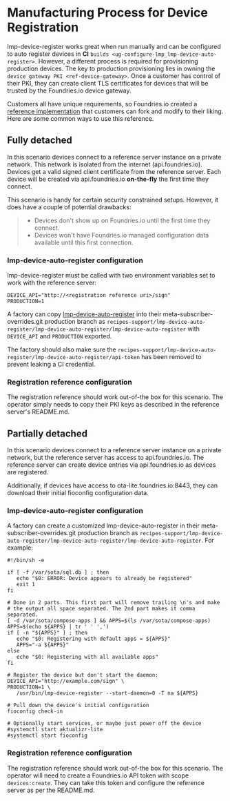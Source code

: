 # Manufacturing Process for Device Registration

lmp-device-register works great when run manually and can be configured
to auto register devices in **CI**
`builds <ug-configure-lmp_lmp-device-auto-register>`. However, a
different process is required for provisioning production devices. The
key to production provisioning lies in owning the
`device gateway PKI <ref-device-gateway>`. Once a customer has control
of their PKI, they can create client TLS certificates for devices that
will be trusted by the Foundries.io device gateway.

Customers all have unique requirements, so Foundries.io created a
[reference
implementation](https://github.com/foundriesio/factory-registration-ref)
that customers can fork and modify to their liking. Here are some common
ways to use this reference.

## Fully detached

In this scenario devices connect to a reference server instance on a
private network. This network is isolated from the internet
(api.foundries.io). Devices get a valid signed client certificate from
the reference server. Each device will be created via api.foundries.io
**on-the-fly** the first time they connect.

This scenario is handy for certain security constrained setups. However,
it does have a couple of potential drawbacks:

> -   Devices don't show up on Foundries.io until the first time they
>     connect.
> -   Devices won't have Foundries.io managed configuration data
>     available until this first connection.

### lmp-device-auto-register configuration

lmp-device-register must be called with two environment variables set to
work with the reference server:

    DEVICE_API="http://<registration reference uri>/sign"
    PRODUCTION=1

A factory can copy
[lmp-device-auto-register](https://github.com/foundriesio/meta-lmp/blob/master/meta-lmp-base/recipes-support/lmp-device-auto-register/lmp-device-auto-register/lmp-device-auto-register)
into their meta-subscriber-overrides.git production branch as
`recipes-support/lmp-device-auto-register/lmp-device-auto-register/lmp-device-auto-register`
with `DEVICE_API` and `PRODUCTION` exported.

The factory should also make sure the
`recipes-support/lmp-device-auto-register/lmp-device-auto-register/api-token`
has been removed to prevent leaking a CI credential.

### Registration reference configuration

The registration reference should work out-of-the box for this scenario.
The operator simply needs to copy their PKI keys as described in the
reference server's README.md.

## Partially detached

In this scenario devices connect to a reference server instance on a
private network, but the reference server has access to
api.foundries.io. The reference server can create device entries via
api.foundries.io as devices are registered.

Additionally, if devices have access to ota-lite.foundries.io:8443, they
can download their initial fioconfig configuration data.

### lmp-device-auto-register configuration

A factory can create a customized lmp-device-auto-register in their
meta-subscriber-overrides.git production branch as
`recipes-support/lmp-device-auto-register/lmp-device-auto-register/lmp-device-auto-register`.
For example:

    #!/bin/sh -e

    if [ -f /var/sota/sql.db ] ; then
       echo "$0: ERROR: Device appears to already be registered"
       exit 1
    fi

    # Done in 2 parts. This first part will remove trailing \n's and make
    # the output all space separated. The 2nd part makes it comma separated.
    [ -d /var/sota/compose-apps ] && APPS=$(ls /var/sota/compose-apps)
    APPS=$(echo ${APPS} | tr ' ' ',')
    if [ -n "${APPS}" ] ; then
       echo "$0: Registering with default apps = ${APPS}"
       APPS="-a ${APPS}"
    else
       echo "$0: Registering with all available apps"
    fi

    # Register the device but don't start the daemon:
    DEVICE_API="http://example.com/sign" \
    PRODUCTION=1 \
       /usr/bin/lmp-device-register --start-daemon=0 -T na ${APPS}

    # Pull down the device's initial configuration
    fioconfig check-in

    # Optionally start services, or maybe just power off the device
    #systemctl start aktualizr-lite
    #systemctl start fioconfig

### Registration reference configuration

The registration reference should work out-of-the box for this scenario.
The operator will need to create a Foundries.io API token with scope
`devices:create`. They can take this token and configure the reference
server as per the README.md.
